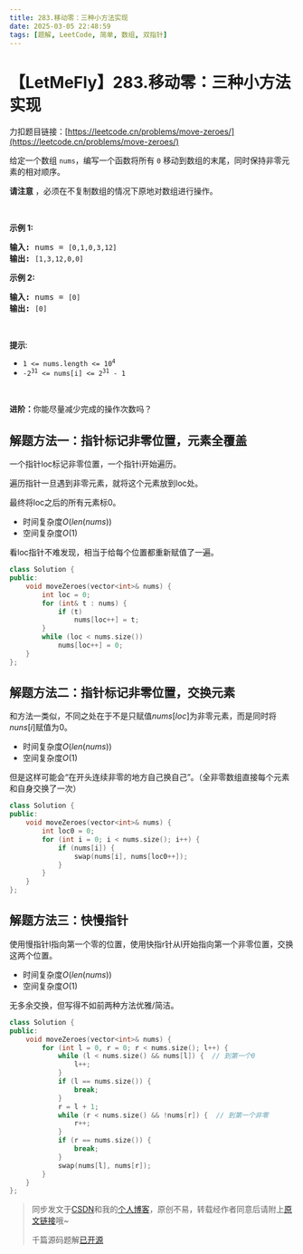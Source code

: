 ```yaml
---
title: 283.移动零：三种小方法实现
date: 2025-03-05 22:48:59
tags: [题解, LeetCode, 简单, 数组, 双指针]
---
```


# 【LetMeFly】283.移动零：三种小方法实现

力扣题目链接：[https://leetcode.cn/problems/move-zeroes/](https://leetcode.cn/problems/move-zeroes/)

<p>给定一个数组 <code>nums</code>，编写一个函数将所有 <code>0</code> 移动到数组的末尾，同时保持非零元素的相对顺序。</p>

<p><strong>请注意</strong>&nbsp;，必须在不复制数组的情况下原地对数组进行操作。</p>

<p>&nbsp;</p>

<p><strong>示例 1:</strong></p>

<pre>
<strong>输入:</strong> nums = <code>[0,1,0,3,12]</code>
<strong>输出:</strong> <code>[1,3,12,0,0]</code>
</pre>

<p><strong>示例 2:</strong></p>

<pre>
<strong>输入:</strong> nums = <code>[0]</code>
<strong>输出:</strong> <code>[0]</code></pre>

<p>&nbsp;</p>

<p><strong>提示</strong>:</p>
<meta charset="UTF-8" />

<ul>
	<li><code>1 &lt;= nums.length &lt;= 10<sup>4</sup></code></li>
	<li><code>-2<sup>31</sup>&nbsp;&lt;= nums[i] &lt;= 2<sup>31</sup>&nbsp;- 1</code></li>
</ul>

<p>&nbsp;</p>

<p><b>进阶：</b>你能尽量减少完成的操作次数吗？</p>


    
## 解题方法一：指针标记非零位置，元素全覆盖

一个指针loc标记非零位置，一个指针i开始遍历。

遍历指针一旦遇到非零元素，就将这个元素放到loc处。

最终将loc之后的所有元素标0。

+ 时间复杂度$O(len(nums))$
+ 空间复杂度$O(1)$

看loc指针不难发现，相当于给每个位置都重新赋值了一遍。

```cpp
class Solution {
public:
    void moveZeroes(vector<int>& nums) {
        int loc = 0;
        for (int& t : nums) {
            if (t)
                nums[loc++] = t;
        }
        while (loc < nums.size())
            nums[loc++] = 0;
    }
};
```

## 解题方法二：指针标记非零位置，交换元素

和方法一类似，不同之处在于不是只赋值$nums[loc]$为非零元素，而是同时将$nuns[i]$赋值为$0$。

+ 时间复杂度$O(len(nums))$
+ 空间复杂度$O(1)$

但是这样可能会“在开头连续非零的地方自己换自己”。（全非零数组直接每个元素和自身交换了一次）

```cpp
class Solution {
public:
    void moveZeroes(vector<int>& nums) {
        int loc0 = 0;
        for (int i = 0; i < nums.size(); i++) {
            if (nums[i]) {
                swap(nums[i], nums[loc0++]);
            }
        }
    }
};
```

## 解题方法三：快慢指针

使用慢指针l指向第一个零的位置，使用快指r针从l开始指向第一个非零位置，交换这两个位置。

+ 时间复杂度$O(len(nums))$
+ 空间复杂度$O(1)$

无多余交换，但写得不如前两种方法优雅/简洁。

```cpp
class Solution {
public:
    void moveZeroes(vector<int>& nums) {
        for (int l = 0, r = 0; r < nums.size(); l++) {
            while (l < nums.size() && nums[l]) {  // 到第一个0
                l++;
            }
            if (l == nums.size()) {
                break;
            }
            r = l + 1;
            while (r < nums.size() && !nums[r]) {  // 到第一个非零
                r++;
            }
            if (r == nums.size()) {
                break;
            }
            swap(nums[l], nums[r]);
        }
    }
};
```

> 同步发文于[CSDN](https://letmefly.blog.csdn.net/article/details/146055908)和我的[个人博客](https://blog.letmefly.xyz/)，原创不易，转载经作者同意后请附上[原文链接](https://blog.letmefly.xyz/2025/03/05/LeetCode%200283.%E7%A7%BB%E5%8A%A8%E9%9B%B6/)哦~
>
> 千篇源码题解[已开源](https://github.com/LetMeFly666/LeetCode)
